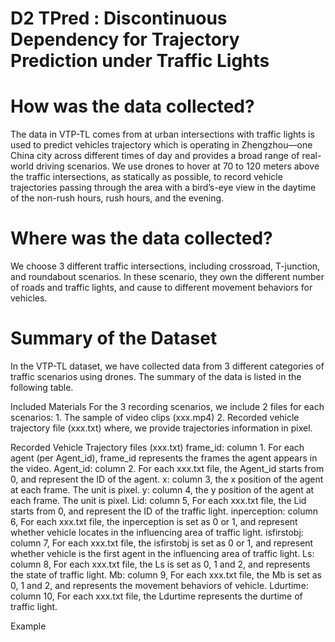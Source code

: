# D2 TPred : Discontinuous Dependency for Trajectory Prediction under Traffic Lights
# How was the data collected?
The data in VTP-TL comes from at urban intersections with traffic lights is used to predict vehicles trajectory which is operating in Zhengzhou—one China city across different times of day and provides a broad range of real-world driving scenarios. We use drones to hover at 70 to 120 meters above the traffic intersections, as statically as possible, to record vehicle trajectories passing through the area with a bird’s-eye view in the daytime of the non-rush hours, rush hours, and the evening.


# Where was the data collected?
We choose 3 different traffic intersections, including crossroad, T-junction, and roundabout scenarios. In these scenario, they own the different number of roads and traffic lights, and cause to different movement behaviors for vehicles.

# Summary of the Dataset
In the VTP-TL dataset, we have collected data from 3 different categories of traffic scenarios using drones. The summary of the data is listed in the following table. 

Included Materials
For the 3 recording scenarios, we include 2 files for each scenarios:  1. The sample of video clips (xxx.mp4) 
2. Recorded vehicle trajectory file (xxx.txt)  where, we provide trajectories information in pixel.

Recorded Vehicle Trajectory files (xxx.txt)
frame_id: column 1. For each agent (per Agent_id), frame_id represents the frames the agent appears in the video.
Agent_id: column 2. For each xxx.txt file, the Agent_id starts from 0, and represent the ID of the agent.
x: column 3, the x position of the agent at each frame. The unit is pixel.
y: column 4, the y position of the agent at each frame. The unit is pixel.
Lid: column 5, For each xxx.txt file, the Lid starts from 0, and represent the ID of the traffic light.
inperception: column 6, For each xxx.txt file, the inperception is set as 0 or 1, and represent whether vehicle locates in the influencing area of traffic light. 
isfirstobj: column 7, For each xxx.txt file, the isfirstobj is set as 0 or 1, and represent whether vehicle is the first agent in the influencing area of traffic light. 
Ls: column 8, For each xxx.txt file, the Ls is set as 0, 1 and 2, and represents the state of traffic light. 
Mb: column 9, For each xxx.txt file, the Mb is set as 0, 1 and 2, and represents the movement behaviors of vehicle. 
Ldurtime: column 10, For each xxx.txt file, the Ldurtime represents the durtime of traffic light. 

Example



